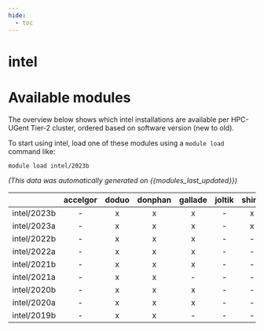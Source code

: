 ```yaml
---
hide:
  - toc
---
```


intel
=====

# Available modules


The overview below shows which intel installations are available per HPC-UGent Tier-2 cluster, ordered based on software version (new to old).

To start using intel, load one of these modules using a `module load` command like:

```shell
module load intel/2023b
```

*(This data was automatically generated on {{modules_last_updated}})*  

| |accelgor|doduo|donphan|gallade|joltik|shinx|skitty|
| :---: | :---: | :---: | :---: | :---: | :---: | :---: | :---: |
|intel/2023b|-|x|x|x|-|x|x|
|intel/2023a|-|x|x|x|-|x|x|
|intel/2022b|-|x|x|x|-|-|-|
|intel/2022a|-|x|x|x|-|-|-|
|intel/2021b|-|x|x|x|-|-|-|
|intel/2021a|-|x|x|-|-|-|-|
|intel/2020b|-|x|x|x|-|-|-|
|intel/2020a|-|x|x|x|-|-|-|
|intel/2019b|-|x|x|-|-|-|-|
